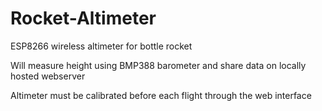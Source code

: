 # Rocket-Altimeter
ESP8266 wireless altimeter for bottle rocket

Will measure height using BMP388 barometer and share data on locally hosted webserver

Altimeter must be calibrated before each flight through the web interface

